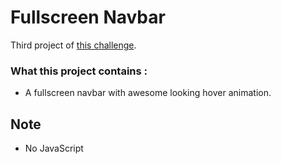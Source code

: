 # Fullscreen Navbar

Third project of [this challenge](https://github.com/Rekuiem84/personal-challenge).

### What this project contains :

- A fullscreen navbar with awesome looking hover animation.

## Note

- No JavaScript
